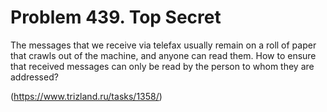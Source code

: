 # Problem 439. Top Secret 

The messages that we receive via telefax usually remain on a roll of paper that crawls out of the machine, and anyone can read them. How to ensure that received messages can only be read by the person to whom they are addressed?

(https://www.trizland.ru/tasks/1358/)
